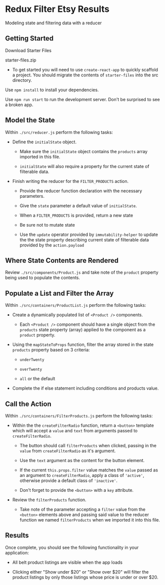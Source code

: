 # Redux Filter Etsy Results

Modeling state and filtering data with a reducer

## Getting Started  

Download Starter Files

starter-files.zip

* To get started you will need to use `create-react-app` to quickly scaffold a project. You should migrate the contents of `starter-files` into the src directory.

Use `npm install` to install your dependencies.

Use `npm run start` to run the development server. Don't be surprised to see a broken app.

## Model the State  

Within `./src/reducer.js` perform the following tasks:

* Define the `initialState` object.

  * Make sure the `initialState` object contains the `products` array imported in this file.

  * `initialState` will also require a property for the current state of filterable data.

* Finish writing the reducer for the `FILTER_PRODUCTS` action.

  * Provide the reducer function declaration with the necessary parameters.

  * Give the `state` parameter a default value of `initialState`.

  * When a `FILTER_PRODUCTS` is provided, return a new state

  * Be sure not to mutate state

  * Use the `update` operator provided by `immutability-helper` to update the the state property describing current state of filterable data provided by the `action.payload`

## Where State Contents are Rendered  

Review `./src/components/Product.js` and take note of the `product` property being used to populate the contents.

## Populate a List and Filter the Array  

Within `./src/containers/ProductList.js` perform the following tasks:

* Create a dynamically populated list of `<Product />` components.

  * Each `<Product />` component should have a single object from the `products` state property (array) applied to the component as a `product` property.

* Using the `mapStateToProps` function, filter the array stored in the state `products` property based on 3 criteria:

  * `underTwenty`

  * `overTwenty`

  * `all` or the default

* Complete the if else statement including conditions and products value.

## Call the Action  

Within `./src/containers/FilterProducts.js` perform the following tasks:

* Within the the `createFilterRadio` function, return a `<button>` template which will accept a `value` and `text` from arguments passed to `createFilterRadio`.

  * The button should call `filterProducts` when clicked, passing in the `value` from `createFilterRadio` as it's argument.

  * Use the `text` argument as the content for the button element.

  * If the current `this.props.filter` value matches the `value` passed as an argument to `createFilterRadio`, apply a class of `'active'`, otherwise provide a default class of `'inactive'`.

  * Don't forget to provide the `<button>` with a `key` attribute.

* Review the `filterProducts` function.

  * Take note of the parameter accepting a `filter` value from the `<button>` elements above and passing said value to the reducer function we named `filterProducts` when we imported it into this file.

## Results  

Once complete, you should see the following functionality in your application:

* All belt product listings are visible when the app loads

* Clicking either "Show under $20" or "Show over $20" will filter the product listings by only those listings whose price is under or over $20.